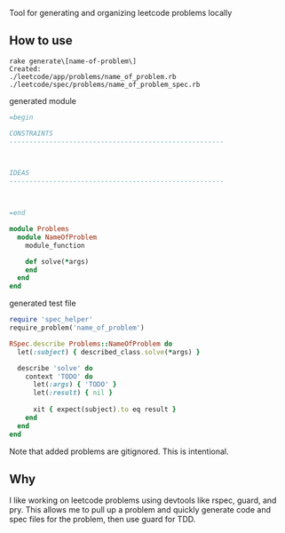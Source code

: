 Tool for generating and organizing leetcode problems locally

## How to use

```
rake generate\[name-of-problem\] 
Created:
./leetcode/app/problems/name_of_problem.rb
./leetcode/spec/problems/name_of_problem_spec.rb
```
generated module
```ruby
=begin

CONSTRAINTS
------------------------------------------------------



IDEAS
------------------------------------------------------



=end

module Problems
  module NameOfProblem
    module_function

    def solve(*args)
    end
  end
end

```
generated test file

```ruby
require 'spec_helper'
require_problem('name_of_problem')

RSpec.describe Problems::NameOfProblem do
  let(:subject) { described_class.solve(*args) }

  describe 'solve' do
    context 'TODO' do
      let(:args) { 'TODO' }
      let(:result) { nil }
      
      xit { expect(subject).to eq result }
    end
  end
end

```

Note that added problems are gitignored. This is intentional.

## Why
I like working on leetcode problems using devtools like rspec, guard, and pry. This allows me to pull up a problem and quickly generate code and spec files for the problem, then use guard for TDD.